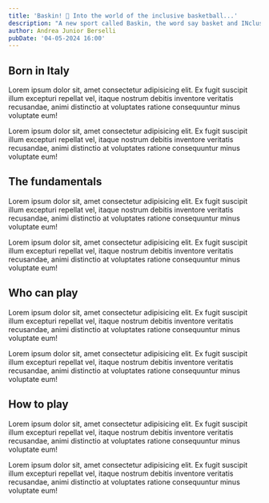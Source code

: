 ```yaml
---
title: 'Baskin! 🏀 Into the world of the inclusive basketball...'
description: "A new sport called Baskin, the word say basket and INclusive. Let's discover together what are the fundamentals"
author: Andrea Junior Berselli
pubDate: '04-05-2024 16:00'
---
```


## Born in Italy

Lorem ipsum dolor sit, amet consectetur adipisicing elit. Ex fugit suscipit illum excepturi repellat vel, itaque nostrum debitis inventore veritatis recusandae, animi distinctio at voluptates ratione consequuntur minus voluptate eum!

Lorem ipsum dolor sit, amet consectetur adipisicing elit. Ex fugit suscipit illum excepturi repellat vel, itaque nostrum debitis inventore veritatis recusandae, animi distinctio at voluptates ratione consequuntur minus voluptate eum!

## The fundamentals

Lorem ipsum dolor sit, amet consectetur adipisicing elit. Ex fugit suscipit illum excepturi repellat vel, itaque nostrum debitis inventore veritatis recusandae, animi distinctio at voluptates ratione consequuntur minus voluptate eum!

Lorem ipsum dolor sit, amet consectetur adipisicing elit. Ex fugit suscipit illum excepturi repellat vel, itaque nostrum debitis inventore veritatis recusandae, animi distinctio at voluptates ratione consequuntur minus voluptate eum!

## Who can play

Lorem ipsum dolor sit, amet consectetur adipisicing elit. Ex fugit suscipit illum excepturi repellat vel, itaque nostrum debitis inventore veritatis recusandae, animi distinctio at voluptates ratione consequuntur minus voluptate eum!

Lorem ipsum dolor sit, amet consectetur adipisicing elit. Ex fugit suscipit illum excepturi repellat vel, itaque nostrum debitis inventore veritatis recusandae, animi distinctio at voluptates ratione consequuntur minus voluptate eum!

## How to play

Lorem ipsum dolor sit, amet consectetur adipisicing elit. Ex fugit suscipit illum excepturi repellat vel, itaque nostrum debitis inventore veritatis recusandae, animi distinctio at voluptates ratione consequuntur minus voluptate eum!

Lorem ipsum dolor sit, amet consectetur adipisicing elit. Ex fugit suscipit illum excepturi repellat vel, itaque nostrum debitis inventore veritatis recusandae, animi distinctio at voluptates ratione consequuntur minus voluptate eum!
